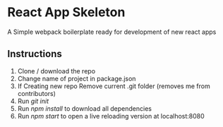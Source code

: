 # React App Skeleton

A Simple webpack boilerplate ready for development of new react apps

## Instructions

1. Clone / download the repo
2. Change name of project in package.json
3. If Creating new repo Remove current .git folder (removes me from contributors)
4. Run *git init*
4. Run *npm install* to download all dependencies
5. Run *npm start* to open a live reloading version at localhost:8080

